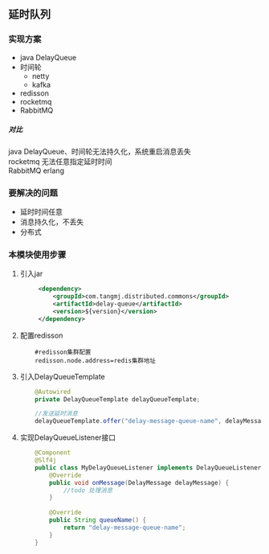 ## 延时队列

### 实现方案  

   * java DelayQueue  
   * 时间轮   
     * netty 
     * kafka   
   * redisson 
   * rocketmq
   * RabbitMQ
   
   ##### 对比
   java DelayQueue、时间轮无法持久化，系统重启消息丢失  
   rocketmq 无法任意指定延时时间  
   RabbitMQ erlang  
   
### 要解决的问题
   * 延时时间任意
   * 消息持久化，不丢失
   * 分布式  
      
### 本模块使用步骤

1. 引入jar  
   ```xml
        <dependency>
            <groupId>com.tangmj.distributed.commons</groupId>
            <artifactId>delay-queue</artifactId>
            <version>${version}</version>
        </dependency>
   ```    
2. 配置redisson

    ```properties
        #redisson集群配置  
        redisson.node.address=redis集群地址      
    ```
  
3. 引入DelayQueueTemplate
    ```java
        @Autowired
        private DelayQueueTemplate delayQueueTemplate;
    
        //发送延时消息
        delayQueueTemplate.offer("delay-message-queue-name", delayMessage, i, TimeUnit.SECONDS)
    
    ``` 

4. 实现DelayQueueListener接口
    ```java
        @Component
        @Slf4j
        public class MyDelayQueueListener implements DelayQueueListener<DelayMessage> {
            @Override
            public void onMessage(DelayMessage delayMessage) {
                //todo 处理消息
            }
        
            @Override
            public String queueName() {
                return "delay-message-queue-name";
            }
        }
    
    ```